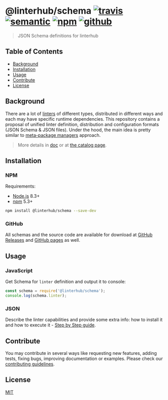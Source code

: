 # @linterhub/schema [![travis][travis-shield]][travis-url] [![semantic][semantic-shield]][semantic-url] [![npm][npm-shield]][npm-url] [![github][github-shield]][github-url]

> JSON Schema definitions for linterhub

## Table of Contents

- [Background](#background)
- [Installation](#installation)
- [Usage](#usage)
- [Contribute](#contribute)
- [License](#license)

## Background

There are a lot of [linters][linter-url] of different types, distributed
in different ways and each may have specific runtime dependencies.
This repository contains a proposal of unified linter definition,
distribution and configuration formats (JSON Schema & JSON files).
Under the hood, the main idea is pretty similar to
[meta-package managers][meta-url] approach.

> More details in [doс][doc-url] or at [the catalog page][catalog-url].

## Installation

### NPM

Requirements:

- [Node.js][node-js] 8.3+
- [npm][npm] 5.3+

```bash
npm install @linterhub/schema --save-dev
```

### GitHub

All schemas and the source code are available for download
at [GitHub Releases][github-release-url] and
[GitHub pages][github-pages-url] as well.

## Usage

### JavaScript

Get Schema for `linter` definition and output it to console:

```javascript
const schema = require('@linterhub/schema');
console.log(schema.linter);
```

### JSON

Describe the linter capabilities and provide some extra info:
how to install it and how to execute it - [Step by Step guide][doc-url].

## Contribute

You may contribute in several ways like requesting new features,
adding tests, fixing bugs, improving documentation or examples.
Please check our [contributing guidelines][contributing].

## License

[MIT][license-url]

[travis-shield]: https://img.shields.io/travis/linterhub/schema/master.svg
[travis-url]: https://travis-ci.org/linterhub/schema/branches
[semantic-shield]: https://img.shields.io/badge/%20%20%F0%9F%93%A6%F0%9F%9A%80-semantic--release-e10079.svg
[semantic-url]: https://github.com/semantic-release/semantic-release
[npm-shield]: https://img.shields.io/npm/v/@linterhub/schema.svg
[npm-url]: https://www.npmjs.com/package/@linterhub/schema
[npm]: https://www.npmjs.com
[node-js]: https://nodejs.org
[github-shield]: https://img.shields.io/github/release/linterhub/schema.svg?label=github
[github-url]: https://github.com/linterhub/schema
[github-release-url]: https://github.com/linterhub/schema/releases
[github-pages-url]: https://github.com/linterhub/schema/tree/gh-pages
[schema-url]: http://json-schema.org/
[web-url]: https://schema.linterhub.com
[doc-url]: https://github.com/linterhub/schema/blob/master/doc
[linter-url]: https://en.wikipedia.org/wiki/List_of_tools_for_static_code_analysis
[license-url]: https://github.com/linterhub/schema/blob/master/LICENSE.md
[catalog-url]: https://github.com/linterhub/catalog
[meta-url]: https://en.wikipedia.org/wiki/List_of_software_package_management_systems#Meta_package_managers
[contributing]: https://github.com/linterhub/schema/blob/master/.github/CONTRIBUTING.md
